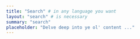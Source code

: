 ```yaml
---
title: "Search" # in any language you want
layout: "search" # is necessary
summary: "search"
placeholder: "Delve deep into ye ol' content ..."
---
```


